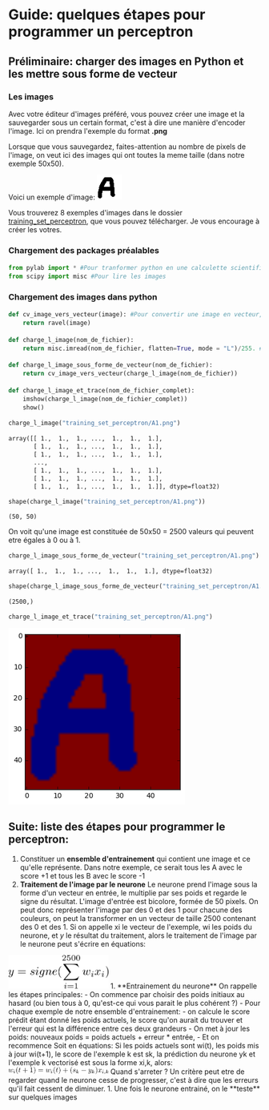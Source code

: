 
# Guide: quelques étapes pour programmer un perceptron


## Préliminaire: charger des images en Python et les mettre sous forme de vecteur

### Les images

Avec votre éditeur d'images préféré, vous pouvez créer une image et la sauvegarder sous un certain format, c'est à dire une manière d'encoder l'image. Ici on prendra l'exemple du format **.png**

Lorsque que vous sauvegardez, faites-attention au nombre de pixels de l'image, on veut ici des images qui ont toutes la meme taille (dans notre exemple 50x50).

Voici un exemple d'image:
![Un A en noir sur blanc d'une taille 50x50 pixels](training_set_perceptron/A1.png "Logo Title Text 1")


Vous trouverez 8 exemples d'images dans le dossier [training_set_perceptron](training_set_perceptron), que vous pouvez télécharger. Je vous encourage à créer les votres.

### Chargement des packages préalables


```python
from pylab import * #Pour tranformer python en une calculette scientifique
from scipy import misc #Pour lire les images
```

### Chargement des images dans python



```python
def cv_image_vers_vecteur(image): #Pour convertir une image en vecteur, cela servira pour les opérations suivantes
    return ravel(image)

def charge_l_image(nom_de_fichier):
    return misc.imread(nom_de_fichier, flatten=True, mode = "L")/255. #avec cela on convertit l'image en suite de 0 et de 1

def charge_l_image_sous_forme_de_vecteur(nom_de_fichier):
    return cv_image_vers_vecteur(charge_l_image(nom_de_fichier))

def charge_l_image_et_trace(nom_de_fichier_complet):
    imshow(charge_l_image(nom_de_fichier_complet))
    show()

```


```python
charge_l_image("training_set_perceptron/A1.png")
```




    array([[ 1.,  1.,  1., ...,  1.,  1.,  1.],
           [ 1.,  1.,  1., ...,  1.,  1.,  1.],
           [ 1.,  1.,  1., ...,  1.,  1.,  1.],
           ..., 
           [ 1.,  1.,  1., ...,  1.,  1.,  1.],
           [ 1.,  1.,  1., ...,  1.,  1.,  1.],
           [ 1.,  1.,  1., ...,  1.,  1.,  1.]], dtype=float32)




```python
shape(charge_l_image("training_set_perceptron/A1.png"))
```




    (50, 50)



On voit qu'une image est constituée de 50x50 = 2500 valeurs qui peuvent etre égales à 0 ou à 1.


```python
charge_l_image_sous_forme_de_vecteur("training_set_perceptron/A1.png")
```




    array([ 1.,  1.,  1., ...,  1.,  1.,  1.], dtype=float32)




```python
shape(charge_l_image_sous_forme_de_vecteur("training_set_perceptron/A1.png"))
```




    (2500,)




```python
charge_l_image_et_trace("training_set_perceptron/A1.png")
```


![png](README_files/README_9_0.png)


## Suite: liste des étapes pour programmer le perceptron:

1. Constituer un **ensemble d'entrainement** qui contient une image et ce qu'elle représente. Dans notre exemple, ce serait tous les A avec le score +1 et tous les B avec le score -1  
1. **Traitement de l'image par le neurone**
Le neurone prend l'image sous la forme d'un vecteur en entrée, le multiplie par ses poids et regarde le signe du résultat.
L'image d'entrée est bicolore, formée de 50 pixels. On peut donc représenter l'image par des 0 et des 1 pour chacune des couleurs, on peut la transformer en un vecteur de taille 2500 contenant des 0 et des 1.
Si on appelle xi le vecteur de l'exemple, wi les poids du neurone, et $y$ le résultat du traitement, alors le traitement de l'image par le neurone peut s'écrire en équations:
<img src="eq1.png" width="200">
1.  **Entrainement du neurone**
On rappelle les étapes principales:
    - On commence par choisir des poids initiaux au hasard (ou bien tous à 0, qu'est-ce qui vous parait le plus cohérent ?) 
    - Pour chaque exemple de notre ensemble d'entrainement:
        - on calcule le score prédit étant donné les poids actuels, le score qu'on aurait du trouver et l'erreur qui est la différence entre ces deux grandeurs
        - On met à jour les poids: nouveaux poids = poids actuels + erreur * entrée, 
    - Et on recommence
Soit en équations:
Si les poids actuels sont wi(t), les poids mis à jour wi(t+1), le score de l'exemple k est sk, la prédiction du neurone yk et l'exemple k vectorisé est sous la forme  xi,k, alors:
<img src="eq2.png" width="200">
Quand s'arreter ?
Un critère peut etre de regarder quand le neurone cesse de progresser, c'est à dire que les erreurs qu'il fait cessent de diminuer.  
1. Une fois le neurone entrainé, on le **teste** sur quelques images
